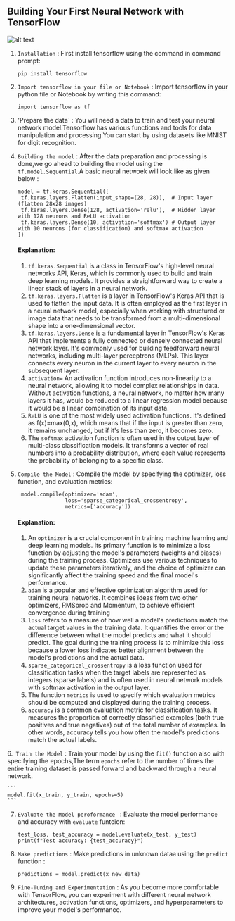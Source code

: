 ## Building Your First Neural Network with TensorFlow

![alt text](https://miro.medium.com/max/4556/1*L049OsPATvKKUA1yq95Jsg.png)
1. `Installation` : First install tensorflow using the command in command prompt:
   
   ```
   pip install tensorflow
   ```
2. `Import tensorflow in your file or Notebook` : Import tensorflow in your python file or Notebook by writing this command:
   
   ```
   import tensorflow as tf
   ```
3. 'Prepare the data` : You will need a data to train and test your neural network model.Tensorflow has various functions and tools for data manipulation and processing.You can start by using datasets like MNIST for digit recognition.
4. `Building the model` : After the data preparation and processing is done,we go ahead to building the model using the `tf.model.Sequential`.A basic neural netwoek will look like as given below :
   
   ```
   model = tf.keras.Sequential([
    tf.keras.layers.Flatten(input_shape=(28, 28)),  # Input layer (flatten 28x28 images)
    tf.keras.layers.Dense(128, activation='relu'),  # Hidden layer with 128 neurons and ReLU activation
    tf.keras.layers.Dense(10, activation='softmax') # Output layer with 10 neurons (for classification) and softmax activation
   ])
   ```
   #### Explanation:
      1. `tf.keras.Sequential` is a class in TensorFlow's high-level neural networks API, Keras, which is commonly used to build and train deep learning models. It provides a straightforward way to create a linear stack of layers in a neural network.
      2. `tf.keras.layers.Flatten` is a layer in TensorFlow's Keras API that is used to flatten the input data. It is often employed as the first layer in a neural network model, especially when working with structured or image data that needs to be transformed from a multi-dimensional shape into a one-dimensional vector.
      3. `tf.keras.layers.Dense` is a fundamental layer in TensorFlow's Keras API that implements a fully connected or densely connected neural network layer. It's commonly used for building feedforward neural networks, including multi-layer perceptrons (MLPs). This layer connects every neuron in the current layer to every neuron in the subsequent layer.
      4. `activation=` An activation function introduces non-linearity to a neural network, allowing it to model complex relationships in data. Without activation functions, a neural network, no matter how many layers it has, would be reduced to a linear regression model because it would be a linear combination of its input data.
      5. `ReLU` is one of the most widely used activation functions. It's defined as f(x)=max(0,x), which means that if the input is greater than zero, it remains unchanged, but if it's less than zero, it becomes zero.
      6. The `softmax` activation function is often used in the output layer of multi-class classification models. It transforms a vector of real numbers into a probability distribution, where each value represents the probability of belonging to a specific class.
  
  
6. `Compile the Model` : Compile the model by specifying the optimizer, loss function, and evaluation metrics:
   ```
    model.compile(optimizer='adam',
                  loss='sparse_categorical_crossentropy',
                  metrics=['accuracy'])
    ```
   #### Explanation:
      1. An `optimizer` is a crucial component in training machine learning and deep learning models. Its primary function is to minimize a loss function by adjusting the model's parameters (weights and biases) during the training process. Optimizers use various techniques to update these parameters iteratively, and the choice of optimizer can significantly affect the training speed and the final model's performance.
      2. `adam` is a popular and effective optimization algorithm used for training neural networks. It combines ideas from two other optimizers, RMSprop and Momentum, to achieve efficient convergence during training
      3. `loss` refers to a measure of how well a model's predictions match the actual target values in the training data. It quantifies the error or the difference between what the model predicts and what it should predict. The goal during the training process is to minimize this loss because a lower loss indicates better alignment between the model's predictions and the actual data.
      4. `sparse_categorical_crossentropy` is a loss function used for classification tasks when the target labels are represented as integers (sparse labels) and is often used in neural network models with softmax activation in the output layer.
      5. The function `metrics` is used to specify which evaluation metrics should be computed and displayed during the training process.
      6. `accuracy` is a common evaluation metric for classification tasks. It measures the proportion of correctly classified examples (both true positives and true negatives) out of the total number of examples. In other words, accuracy tells you how often the model's predictions match the actual labels.
   
  6.` Train the Model` : Train your model by using the `fit()` function also with specifying the epochs,The term `epochs` refer to the number of times the entire training dataset is passed forward and backward through a neural network.

    ```
    model.fit(x_train, y_train, epochs=5) 
    ```
    
7. `Evaluate the Model peroformance ` : Evaluate the model performance and accuracy with `evaluate` funtcion:
    ```
    test_loss, test_accuracy = model.evaluate(x_test, y_test)
    print(f"Test accuracy: {test_accuracy}")
    ```
    
8.  `Make predictions` : Make predictions in unknown dataa using the `predict` function :
    ```
    predictions = model.predict(x_new_data)
    ```
    
9. `Fine-Tuning and Experimentation` : As you become more comfortable with TensorFlow, you can experiment with different neural network architectures, activation functions, optimizers, and hyperparameters to improve your model's performance.
